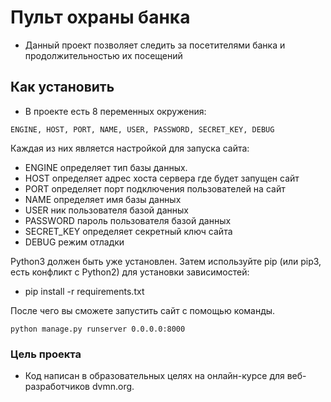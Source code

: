 # Пульт охраны банка
- Данный проект позволяет следить за посетителями банка и продолжительностью их посещений

## Как установить
- В проекте есть 8 переменных окружения: 
```
ENGINE, HOST, PORT, NAME, USER, PASSWORD, SECRET_KEY, DEBUG
```
Каждая из них является настройкой для запуска сайта:
- ENGINE определяет тип базы данных.
- HOST определяет адрес хоста сервера где будет запущен сайт
- PORT определяет порт подключения пользователей на сайт
- NAME определяет имя базы данных
- USER ник пользователя базой данных
- PASSWORD пароль пользователя базой данных
- SECRET_KEY определяет секретный ключ сайта
- DEBUG режим отладки


Python3 должен быть уже установлен. Затем используйте pip (или pip3, есть конфликт с Python2) для установки зависимостей:

- pip install -r requirements.txt

После чего вы сможете запустить сайт с помощью команды.
```
python manage.py runserver 0.0.0.0:8000
```
### Цель проекта
- Код написан в образовательных целях на онлайн-курсе для веб-разработчиков dvmn.org.
